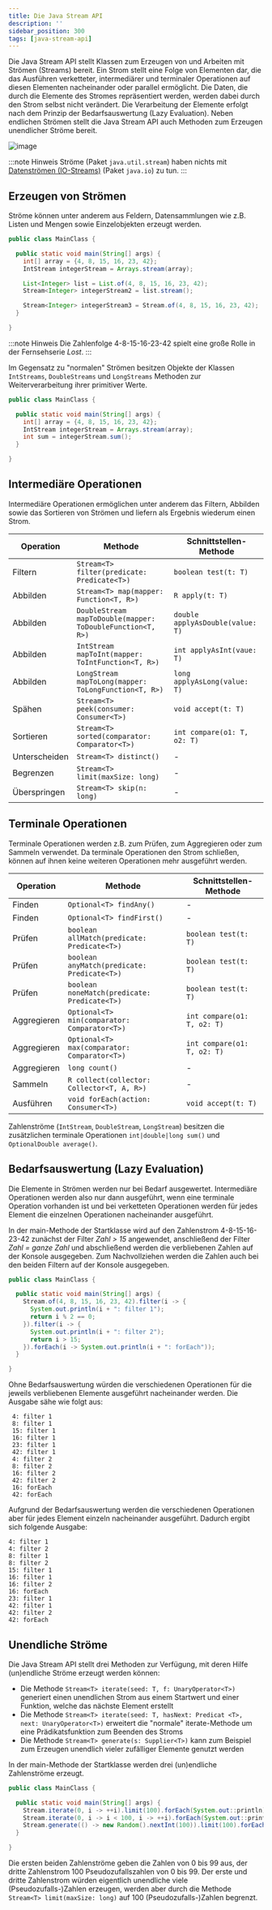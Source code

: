 ```yaml
---
title: Die Java Stream API
description: ''
sidebar_position: 300
tags: [java-stream-api]
---
```


Die Java Stream API stellt Klassen zum Erzeugen von und Arbeiten mit Strömen (Streams) bereit. Ein Strom stellt eine Folge von Elementen dar, die das Ausführen verketteter, intermediärer und terminaler Operationen auf diesen Elementen nacheinander oder parallel 
ermöglicht. Die Daten, die durch die Elemente des Stromes repräsentiert werden, werden dabei durch den Strom selbst nicht verändert. Die Verarbeitung der Elemente erfolgt nach dem Prinzip der Bedarfsauswertung (Lazy Evaluation). Neben endlichen Strömen stellt 
die Java Stream API auch Methoden zum Erzeugen unendlicher Ströme bereit.

![image](https://user-images.githubusercontent.com/47243617/209135855-a190fe54-8d3a-46e8-82d8-2589da9158a6.png)

:::note Hinweis
Ströme (Paket `java.util.stream`) haben nichts mit [Datenströmen (IO-Streams)](io-streams.md) (Paket `java.io`) zu tun.
:::

## Erzeugen von Strömen
Ströme können unter anderem aus Feldern, Datensammlungen wie z.B. Listen und Mengen sowie Einzelobjekten erzeugt werden. 

```java title="MainClass.java" showLineNumbers
public class MainClass {

  public static void main(String[] args) {
    int[] array = {4, 8, 15, 16, 23, 42};
    IntStream integerStream = Arrays.stream(array);

    List<Integer> list = List.of(4, 8, 15, 16, 23, 42);
    Stream<Integer> integerStream2 = list.stream();

    Stream<Integer> integerStream3 = Stream.of(4, 8, 15, 16, 23, 42);
  }

}
```

:::note Hinweis
Die Zahlenfolge 4-8-15-16-23-42 spielt eine große Rolle in der Fernsehserie _Lost_.
:::

Im Gegensatz zu "normalen" Strömen besitzen Objekte der Klassen `IntStreams`, `DoubleStreams` und `LongStreams` Methoden zur Weiterverarbeitung ihrer primitiver Werte.

```java title="MainClass.java" showLineNumbers
public class MainClass {

  public static void main(String[] args) {
    int[] array = {4, 8, 15, 16, 23, 42};
    IntStream integerStream = Arrays.stream(array);
    int sum = integerStream.sum();
  }

}
```

## Intermediäre Operationen
Intermediäre Operationen ermöglichen unter anderem das Filtern, Abbilden sowie das Sortieren von Strömen und liefern als Ergebnis wiederum einen Strom.

| Operation     | Methode                                                   | Schnittstellen-Methode            |
| ------------- | ---------------------------------------------------------- | -------------------------------- |
| Filtern       | `Stream<T> filter(predicate: Predicate<T>)`                | `boolean test(t: T)`             |
| Abbilden      | `Stream<T> map(mapper: Function<T, R>)`                    | `R apply(t: T)`                  |
| Abbilden      | `DoubleStream mapToDouble(mapper: ToDoubleFunction<T, R>)` | `double applyAsDouble(value: T)` |
| Abbilden      | `IntStream mapToInt(mapper: ToIntFunction<T, R>)`          | `int applyAsInt(vaue: T)`        |
| Abbilden      | `LongStream mapToLong(mapper: ToLongFunction<T, R>)`       | `long applyAsLong(value: T)`     |
| Spähen        | `Stream<T> peek(consumer: Consumer<T>)`                    | `void accept(t: T)`              |
| Sortieren     | `Stream<T> sorted(comparator: Comparator<T>)`              | `int compare(o1: T, o2: T)`      |
| Unterscheiden | `Stream<T> distinct()`                                     | -                                |
| Begrenzen     | `Stream<T> limit(maxSize: long)`                           | -                                |
| Überspringen  | `Stream<T> skip(n: long)`                                  | -                                |

## Terminale Operationen
Terminale Operationen werden z.B. zum Prüfen, zum Aggregieren oder zum Sammeln verwendet. Da terminale Operationen den Strom schließen, können auf ihnen keine weiteren Operationen mehr ausgeführt werden.

| Operation   | Methode                                      | Schnittstellen-Methode        |
| ----------- | -------------------------------------------- | ----------------------------- |
| Finden      | `Optional<T> findAny()`                      | -                             |
| Finden      | `Optional<T> findFirst()`                    | -                             |
| Prüfen      | `boolean allMatch(predicate: Predicate<T>)`  | `boolean test(t: T)`          |
| Prüfen      | `boolean anyMatch(predicate: Predicate<T>)`  | `boolean test(t: T)`          |
| Prüfen      | `boolean noneMatch(predicate: Predicate<T>)` | `boolean test(t: T)`          |
| Aggregieren | `Optional<T> min(comparator: Comparator<T>)` | `int compare(o1: T, o2: T)`   |
| Aggregieren | `Optional<T> max(comparator: Comparator<T>)` | `int compare(o1: T, o2: T)`   |
| Aggregieren | `long count()`                               | -                             |
| Sammeln     | `R collect(collector: Collector<T, A, R>)`   | -                             |
| Ausführen   | `void forEach(action: Consumer<T>)`          | `void accept(t: T)`           |

Zahlenströme (`IntStream`, `DoubleStream`, `LongStream`) besitzen die zusätzlichen terminale Operationen `int|double|long sum()` und `OptionalDouble average()`.

## Bedarfsauswertung (Lazy Evaluation)
Die Elemente in Strömen werden nur bei Bedarf ausgewertet. Intermediäre Operationen werden also nur dann ausgeführt, wenn eine terminale Operation vorhanden ist und bei verketteten Operationen werden für jedes Element die einzelnen Operationen nacheinander 
ausgeführt.

In der main-Methode der Startklasse wird auf den Zahlenstrom 4-8-15-16-23-42 zunächst der Filter _Zahl > 15_ angewendet, anschließend der Filter _Zahl = ganze Zahl_ und abschließend werden die verbliebenen Zahlen auf der Konsole ausgegeben. Zum Nachvollziehen
werden die Zahlen auch bei den beiden Filtern auf der Konsole ausgegeben.

```java title="MainClass.java" showLineNumbers
public class MainClass {

  public static void main(String[] args) {
    Stream.of(4, 8, 15, 16, 23, 42).filter(i -> {
      System.out.println(i + ": filter 1");
      return i % 2 == 0;
    }).filter(i -> {
      System.out.println(i + ": filter 2");
      return i > 15;
    }).forEach(i -> System.out.println(i + ": forEach"));
  }

}
```

Ohne Bedarfsauswertung würden die verschiedenen Operationen für die jeweils verbliebenen Elemente ausgeführt nacheinander werden. Die Ausgabe sähe wie folgt aus:

```
 4: filter 1
 8: filter 1
 15: filter 1
 16: filter 1
 23: filter 1
 42: filter 1
 4: filter 2
 8: filter 2
 16: filter 2
 42: filter 2
 16: forEach
 42: forEach
 ```
 
Aufgrund der Bedarfsauswertung werden die verschiedenen Operationen aber für jedes Element einzeln nacheinander ausgeführt. Dadurch ergibt sich folgende Ausgabe:

```
4: filter 1
4: filter 2
8: filter 1
8: filter 2
15: filter 1
16: filter 1
16: filter 2
16: forEach
23: filter 1
42: filter 1
42: filter 2
42: forEach
```

## Unendliche Ströme
Die Java Stream API stellt drei Methoden zur Verfügung, mit deren Hilfe (un)endliche Ströme erzeugt werden können:
- Die Methode `Stream<T> iterate(seed: T, f: UnaryOperator<T>)` generiert einen unendlichen Strom aus einem Startwert und einer Funktion, welche das nächste Element erstellt
- Die Methode `Stream<T> iterate(seed: T, hasNext: Predicat <T>, next: UnaryOperator<T>)` erweitert die "normale" iterate-Methode um eine Prädikatsfunktion zum Beenden des Stroms
- Die Methode `Stream<T> generate(s: Supplier<T>)` kann zum Beispiel zum Erzeugen unendlich vieler zufälliger Elemente genutzt werden

In der main-Methode der Startklasse werden drei (un)endliche Zahlenströme erzeugt.

```java title="MainClass.java" showLineNumbers
public class MainClass {

  public static void main(String[] args) {
    Stream.iterate(0, i -> ++i).limit(100).forEach(System.out::println);
    Stream.iterate(0, i -> i < 100, i -> ++i).forEach(System.out::println);
    Stream.generate(() -> new Random().nextInt(100)).limit(100).forEach(System.out::println);
  }

}
```

Die ersten beiden Zahlenströme geben die Zahlen von 0 bis 99 aus, der dritte Zahlenstrom 100 Pseudozufallszahlen von 0 bis 99. Der erste und dritte Zahlenstrom würden eigentlich unendliche viele (Pseudozufalls-)Zahlen erzeugen, werden aber durch die Methode 
`Stream<T> limit(maxSize: long)` auf 100 (Pseudozufalls-)Zahlen begrenzt.
